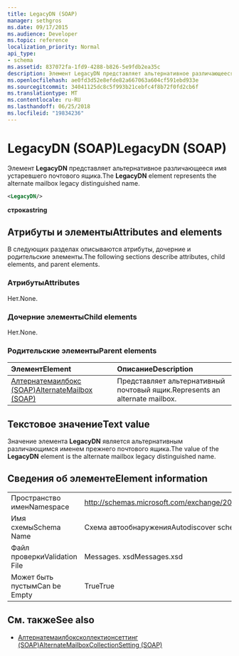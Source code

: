 ```yaml
---
title: LegacyDN (SOAP)
manager: sethgros
ms.date: 09/17/2015
ms.audience: Developer
ms.topic: reference
localization_priority: Normal
api_type:
- schema
ms.assetid: 837072fa-1fd9-4288-b826-5e9fdb2ea35c
description: Элемент LegacyDN представляет альтернативное различающееся имя устаревшего почтового ящика.
ms.openlocfilehash: ae0fd3d52e8efde82a667063a604cf591ebd933e
ms.sourcegitcommit: 34041125dc8c5f993b21cebfc4f8b72f0fd2cb6f
ms.translationtype: MT
ms.contentlocale: ru-RU
ms.lasthandoff: 06/25/2018
ms.locfileid: "19834236"
---
```

# <a name="legacydn-soap"></a><span data-ttu-id="7ce99-103">LegacyDN (SOAP)</span><span class="sxs-lookup"><span data-stu-id="7ce99-103">LegacyDN (SOAP)</span></span>

<span data-ttu-id="7ce99-104">Элемент **LegacyDN** представляет альтернативное различающееся имя устаревшего почтового ящика.</span><span class="sxs-lookup"><span data-stu-id="7ce99-104">The **LegacyDN** element represents the alternate mailbox legacy distinguished name.</span></span> 
  
```XML
<LegacyDN/>
```

<span data-ttu-id="7ce99-105">**строка**</span><span class="sxs-lookup"><span data-stu-id="7ce99-105">**string**</span></span>

## <a name="attributes-and-elements"></a><span data-ttu-id="7ce99-106">Атрибуты и элементы</span><span class="sxs-lookup"><span data-stu-id="7ce99-106">Attributes and elements</span></span>

<span data-ttu-id="7ce99-107">В следующих разделах описываются атрибуты, дочерние и родительские элементы.</span><span class="sxs-lookup"><span data-stu-id="7ce99-107">The following sections describe attributes, child elements, and parent elements.</span></span>
  
### <a name="attributes"></a><span data-ttu-id="7ce99-108">Атрибуты</span><span class="sxs-lookup"><span data-stu-id="7ce99-108">Attributes</span></span>

<span data-ttu-id="7ce99-109">Нет.</span><span class="sxs-lookup"><span data-stu-id="7ce99-109">None.</span></span>
  
### <a name="child-elements"></a><span data-ttu-id="7ce99-110">Дочерние элементы</span><span class="sxs-lookup"><span data-stu-id="7ce99-110">Child elements</span></span>

<span data-ttu-id="7ce99-111">Нет.</span><span class="sxs-lookup"><span data-stu-id="7ce99-111">None.</span></span>
  
### <a name="parent-elements"></a><span data-ttu-id="7ce99-112">Родительские элементы</span><span class="sxs-lookup"><span data-stu-id="7ce99-112">Parent elements</span></span>

|<span data-ttu-id="7ce99-113">**Элемент**</span><span class="sxs-lookup"><span data-stu-id="7ce99-113">**Element**</span></span>|<span data-ttu-id="7ce99-114">**Описание**</span><span class="sxs-lookup"><span data-stu-id="7ce99-114">**Description**</span></span>|
|:-----|:-----|
|[<span data-ttu-id="7ce99-115">Алтернатемаилбокс (SOAP)</span><span class="sxs-lookup"><span data-stu-id="7ce99-115">AlternateMailbox (SOAP)</span></span>](alternatemailbox-soap.md) <br/> |<span data-ttu-id="7ce99-116">Представляет альтернативный почтовый ящик.</span><span class="sxs-lookup"><span data-stu-id="7ce99-116">Represents an alternate mailbox.</span></span>  <br/> |
   
## <a name="text-value"></a><span data-ttu-id="7ce99-117">Текстовое значение</span><span class="sxs-lookup"><span data-stu-id="7ce99-117">Text value</span></span>

<span data-ttu-id="7ce99-118">Значение элемента **LegacyDN** является альтернативным различающимся именем прежнего почтового ящика.</span><span class="sxs-lookup"><span data-stu-id="7ce99-118">The value of the **LegacyDN** element is the alternate mailbox legacy distinguished name.</span></span> 
  
## <a name="element-information"></a><span data-ttu-id="7ce99-119">Сведения об элементе</span><span class="sxs-lookup"><span data-stu-id="7ce99-119">Element information</span></span>

|||
|:-----|:-----|
|<span data-ttu-id="7ce99-120">Пространство имен</span><span class="sxs-lookup"><span data-stu-id="7ce99-120">Namespace</span></span>  <br/> |http://schemas.microsoft.com/exchange/2010/Autodiscover  <br/> |
|<span data-ttu-id="7ce99-121">Имя схемы</span><span class="sxs-lookup"><span data-stu-id="7ce99-121">Schema Name</span></span>  <br/> |<span data-ttu-id="7ce99-122">Схема автообнаружения</span><span class="sxs-lookup"><span data-stu-id="7ce99-122">Autodiscover schema</span></span>  <br/> |
|<span data-ttu-id="7ce99-123">Файл проверки</span><span class="sxs-lookup"><span data-stu-id="7ce99-123">Validation File</span></span>  <br/> |<span data-ttu-id="7ce99-124">Messages. xsd</span><span class="sxs-lookup"><span data-stu-id="7ce99-124">Messages.xsd</span></span>  <br/> |
|<span data-ttu-id="7ce99-125">Может быть пустым</span><span class="sxs-lookup"><span data-stu-id="7ce99-125">Can be Empty</span></span>  <br/> |<span data-ttu-id="7ce99-126">True</span><span class="sxs-lookup"><span data-stu-id="7ce99-126">True</span></span>  <br/> |
   
## <a name="see-also"></a><span data-ttu-id="7ce99-127">См. также</span><span class="sxs-lookup"><span data-stu-id="7ce99-127">See also</span></span>

- [<span data-ttu-id="7ce99-128">Алтернатемаилбоксколлектионсеттинг (SOAP)</span><span class="sxs-lookup"><span data-stu-id="7ce99-128">AlternateMailboxCollectionSetting (SOAP)</span></span>](alternatemailboxcollectionsetting-soap.md)

